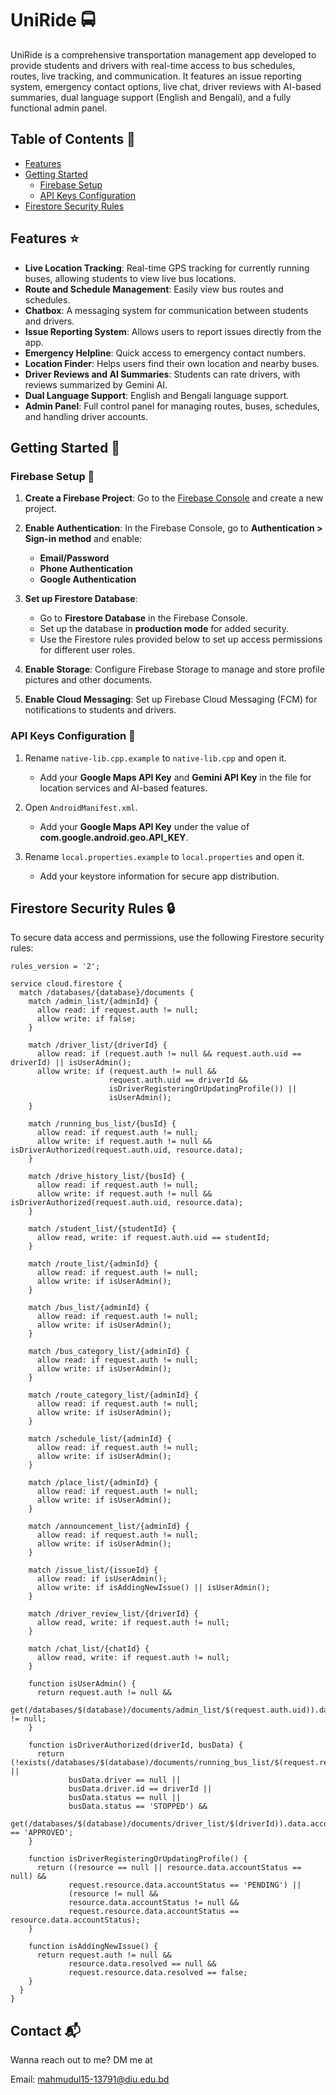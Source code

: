 # UniRide 🚍

UniRide is a comprehensive transportation management app developed to provide students and drivers with real-time access to bus schedules, routes, live tracking, and communication. It features an issue reporting system, emergency contact options, live chat, driver reviews with AI-based summaries, dual language support (English and Bengali), and a fully functional admin panel.

## Table of Contents 📑

- [Features](#features)
- [Getting Started](#getting-started)
  - [Firebase Setup](#firebase-setup)
  - [API Keys Configuration](#api-keys-configuration)
- [Firestore Security Rules](#firestore-security-rules)

## Features ⭐

- **Live Location Tracking**: Real-time GPS tracking for currently running buses, allowing students to view live bus locations.
- **Route and Schedule Management**: Easily view bus routes and schedules.
- **Chatbox**: A messaging system for communication between students and drivers.
- **Issue Reporting System**: Allows users to report issues directly from the app.
- **Emergency Helpline**: Quick access to emergency contact numbers.
- **Location Finder**: Helps users find their own location and nearby buses.
- **Driver Reviews and AI Summaries**: Students can rate drivers, with reviews summarized by Gemini AI.
- **Dual Language Support**: English and Bengali language support.
- **Admin Panel**: Full control panel for managing routes, buses, schedules, and handling driver accounts.

## Getting Started 🚀

### Firebase Setup 🔧

1. **Create a Firebase Project**: Go to the [Firebase Console](https://console.firebase.google.com/) and create a new project.

2. **Enable Authentication**: In the Firebase Console, go to **Authentication > Sign-in method** and enable:
   - **Email/Password**
   - **Phone Authentication**
   - **Google Authentication**

3. **Set up Firestore Database**:
   - Go to **Firestore Database** in the Firebase Console.
   - Set up the database in **production mode** for added security.
   - Use the Firestore rules provided below to set up access permissions for different user roles.

4. **Enable Storage**: Configure Firebase Storage to manage and store profile pictures and other documents.

5. **Enable Cloud Messaging**: Set up Firebase Cloud Messaging (FCM) for notifications to students and drivers.

### API Keys Configuration 🔑

1. Rename `native-lib.cpp.example` to `native-lib.cpp` and open it.
   - Add your **Google Maps API Key** and **Gemini API Key** in the file for location services and AI-based features.

2. Open `AndroidManifest.xml`.
   - Add your **Google Maps API Key** under the value of **com.google.android.geo.API_KEY**.

3. Rename `local.properties.example` to `local.properties` and open it.
   - Add your keystore information for secure app distribution.

## Firestore Security Rules 🔒

To secure data access and permissions, use the following Firestore security rules:

```firestore
rules_version = '2';

service cloud.firestore {
  match /databases/{database}/documents {
    match /admin_list/{adminId} {
      allow read: if request.auth != null;
      allow write: if false;
    }
    
    match /driver_list/{driverId} {
      allow read: if (request.auth != null && request.auth.uid == driverId) || isUserAdmin();
      allow write: if (request.auth != null &&
                      request.auth.uid == driverId &&
                      isDriverRegisteringOrUpdatingProfile()) ||
                      isUserAdmin();
    }
    
    match /running_bus_list/{busId} {
      allow read: if request.auth != null;
      allow write: if request.auth != null && isDriverAuthorized(request.auth.uid, resource.data);
    }
    
    match /drive_history_list/{busId} {
      allow read: if request.auth != null;
      allow write: if request.auth != null && isDriverAuthorized(request.auth.uid, resource.data);
    }
    
    match /student_list/{studentId} {
      allow read, write: if request.auth.uid == studentId;
    }
    
    match /route_list/{adminId} {
      allow read: if request.auth != null;
      allow write: if isUserAdmin();
    }
    
    match /bus_list/{adminId} {
      allow read: if request.auth != null;
      allow write: if isUserAdmin();
    }
    
    match /bus_category_list/{adminId} {
      allow read: if request.auth != null;
      allow write: if isUserAdmin();
    }
    
    match /route_category_list/{adminId} {
      allow read: if request.auth != null;
      allow write: if isUserAdmin();
    }
    
    match /schedule_list/{adminId} {
      allow read: if request.auth != null;
      allow write: if isUserAdmin();
    }
    
    match /place_list/{adminId} {
      allow read: if request.auth != null;
      allow write: if isUserAdmin();
    }
    
    match /announcement_list/{adminId} {
      allow read: if request.auth != null;
      allow write: if isUserAdmin();
    }
    
    match /issue_list/{issueId} {
      allow read: if isUserAdmin();
      allow write: if isAddingNewIssue() || isUserAdmin();
    }
    
    match /driver_review_list/{driverId} {
      allow read, write: if request.auth != null;
    }
    
    match /chat_list/{chatId} {
      allow read, write: if request.auth != null;
    }
    
    function isUserAdmin() {
      return request.auth != null &&
             get(/databases/$(database)/documents/admin_list/$(request.auth.uid)).data != null;
    }
    
    function isDriverAuthorized(driverId, busData) {
      return (!exists(/databases/$(database)/documents/running_bus_list/$(request.resource.id)) ||
             busData.driver == null ||
             busData.driver.id == driverId ||
             busData.status == null ||
             busData.status == 'STOPPED') &&
             get(/databases/$(database)/documents/driver_list/$(driverId)).data.accountStatus == 'APPROVED';
    }
		
    function isDriverRegisteringOrUpdatingProfile() {
      return ((resource == null || resource.data.accountStatus == null) &&
             request.resource.data.accountStatus == 'PENDING') ||
             (resource != null &&
             resource.data.accountStatus != null &&
             request.resource.data.accountStatus == resource.data.accountStatus);
    }
		
    function isAddingNewIssue() {
      return request.auth != null &&
             resource.data.resolved == null &&
             request.resource.data.resolved == false;
    }
  }
}
```

## Contact 📬

Wanna reach out to me? DM me at

Email: mahmudul15-13791@diu.edu.bd
